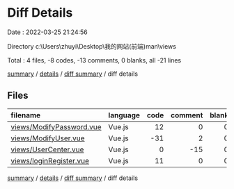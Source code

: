 # Diff Details

Date : 2022-03-25 21:24:56

Directory c:\Users\zhuyi\Desktop\我的网站\(前端)man\views

Total : 4 files,  -8 codes, -13 comments, 0 blanks, all -21 lines

[summary](results.md) / [details](details.md) / [diff summary](diff.md) / diff details

## Files
| filename | language | code | comment | blank | total |
| :--- | :--- | ---: | ---: | ---: | ---: |
| [views/ModifyPassword.vue](/views/ModifyPassword.vue) | Vue.js | 12 | 0 | 0 | 12 |
| [views/ModifyUser.vue](/views/ModifyUser.vue) | Vue.js | -31 | 2 | 0 | -29 |
| [views/UserCenter.vue](/views/UserCenter.vue) | Vue.js | 0 | -15 | 0 | -15 |
| [views/loginRegister.vue](/views/loginRegister.vue) | Vue.js | 11 | 0 | 0 | 11 |

[summary](results.md) / [details](details.md) / [diff summary](diff.md) / diff details